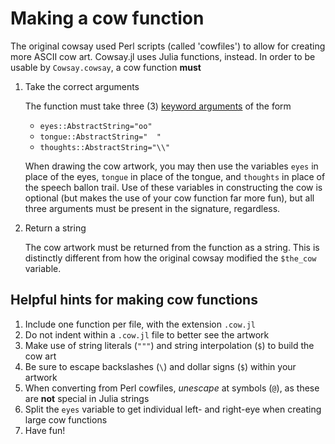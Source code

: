 # Making a cow function

The original cowsay used Perl scripts (called 'cowfiles') to allow for creating more ASCII
cow art. Cowsay.jl uses Julia functions, instead. In order to be usable by `Cowsay.cowsay`,
a cow function **must**

1. Take the correct arguments

    The function must take three (3)
    [keyword arguments](https://docs.julialang.org/en/v1/manual/functions/#Keyword-Arguments)
    of the form

    - `eyes::AbstractString="oo"`
    - `tongue::AbstractString="  "`
    - `thoughts::AbstractString="\\"`

    When drawing the cow artwork, you may then use the variables `eyes` in place of the
    eyes, `tongue` in place of the tongue, and `thoughts` in place of the speech ballon
    trail. Use of these variables in constructing the cow is optional (but makes the use of
    your cow function far more fun), but all three arguments must be present in the
    signature, regardless.

2. Return a string

    The cow artwork must be returned from the function as a string. This is distinctly
    different from how the original cowsay modified the `$the_cow` variable.

## Helpful hints for making cow functions

1. Include one function per file, with the extension `.cow.jl`
2. Do not indent within a `.cow.jl` file to better see the artwork
3. Make use of string literals (`"""`) and string interpolation (`$`) to build the cow
    art
4. Be sure to escape backslashes (`\`) and dollar signs (`$`) within your artwork
5. When converting from Perl cowfiles, _unescape_ at symbols (`@`), as these are
   **not** special in Julia strings
6. Split the `eyes` variable to get individual left- and right-eye when creating large cow
    functions
7. Have fun!
